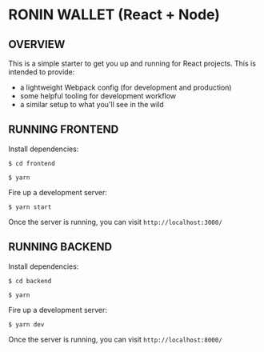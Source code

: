 # RONIN WALLET (React + Node)

## OVERVIEW
This is a simple starter to get you up and running for React projects. This is intended to provide:

* a lightweight Webpack config (for development and production)
* some helpful tooling for development workflow
* a similar setup to what you'll see in the wild

## RUNNING FRONTEND
Install dependencies:
```
$ cd frontend
```

```
$ yarn
```

Fire up a development server:
```
$ yarn start
```

Once the server is running, you can visit `http://localhost:3000/`

## RUNNING BACKEND
Install dependencies:
```
$ cd backend
```

```
$ yarn
```

Fire up a development server:
```
$ yarn dev
```

Once the server is running, you can visit `http://localhost:8000/`
